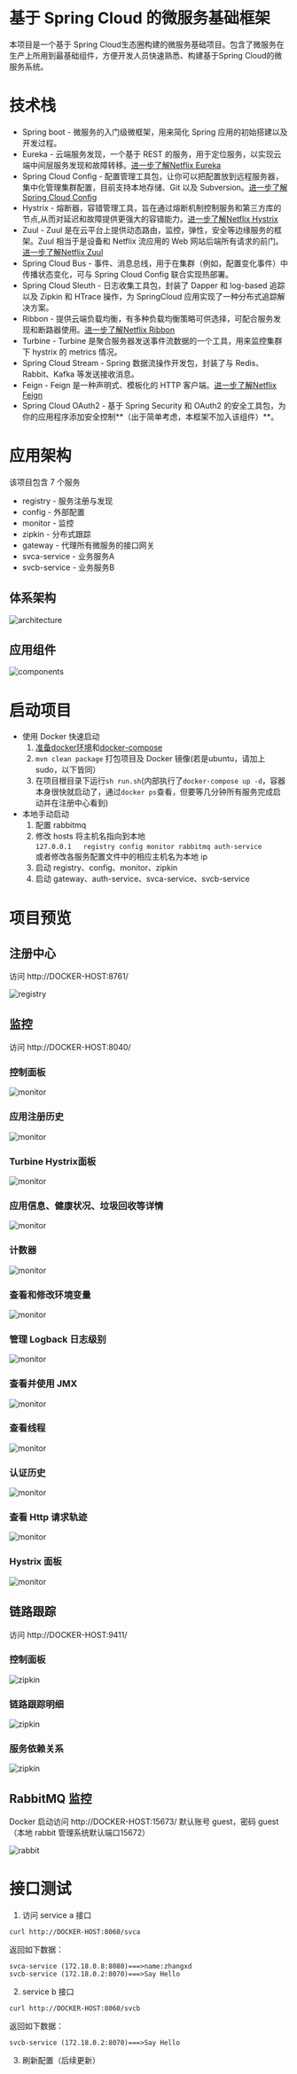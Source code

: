 # 基于 Spring Cloud 的微服务基础框架

本项目是一个基于 Spring Cloud生态圈构建的微服务基础项目。包含了微服务在生产上所用到最基础组件，方便开发人员快速熟悉、构建基于Spring Cloud的微服务系统。

# 技术栈
* Spring boot - 微服务的入门级微框架，用来简化 Spring 应用的初始搭建以及开发过程。
* Eureka - 云端服务发现，一个基于 REST 的服务，用于定位服务，以实现云端中间层服务发现和故障转移。[进一步了解Netflix Eureka](readmore/netflix%20eureka%20basic.md)
* Spring Cloud Config - 配置管理工具包，让你可以把配置放到远程服务器，集中化管理集群配置，目前支持本地存储、Git 以及 Subversion。[进一步了解Spring Cloud Config](readmore/spring%20cloud%20config%20basic.md)
* Hystrix - 熔断器，容错管理工具，旨在通过熔断机制控制服务和第三方库的节点,从而对延迟和故障提供更强大的容错能力。[进一步了解Netflix Hystrix](readmore/netflix%20hystrix%20basic.md)
* Zuul - Zuul 是在云平台上提供动态路由，监控，弹性，安全等边缘服务的框架。Zuul 相当于是设备和 Netflix 流应用的 Web 网站后端所有请求的前门。[进一步了解Netflix Zuul](readmore/netflix%20zuul%20basic.md)
* Spring Cloud Bus - 事件、消息总线，用于在集群（例如，配置变化事件）中传播状态变化，可与 Spring Cloud Config 联合实现热部署。
* Spring Cloud Sleuth - 日志收集工具包，封装了 Dapper 和 log-based 追踪以及 Zipkin 和 HTrace 操作，为 SpringCloud 应用实现了一种分布式追踪解决方案。
* Ribbon - 提供云端负载均衡，有多种负载均衡策略可供选择，可配合服务发现和断路器使用。[进一步了解Netflix Ribbon](readmore/netflix%20ribbon%20basic.md)
* Turbine - Turbine 是聚合服务器发送事件流数据的一个工具，用来监控集群下 hystrix 的 metrics 情况。
* Spring Cloud Stream - Spring 数据流操作开发包，封装了与 Redis、Rabbit、Kafka 等发送接收消息。
* Feign - Feign 是一种声明式、模板化的 HTTP 客户端。[进一步了解Netflix Feign](readmore/netflix%20feign%20basic.md)
* Spring Cloud OAuth2 - 基于 Spring Security 和 OAuth2 的安全工具包，为你的应用程序添加安全控制**（出于简单考虑，本框架不加入该组件）**。

# 应用架构

该项目包含 7 个服务

* registry - 服务注册与发现
* config - 外部配置
* monitor - 监控
* zipkin - 分布式跟踪
* gateway - 代理所有微服务的接口网关
* svca-service - 业务服务A
* svcb-service - 业务服务B

## 体系架构
![architecture](screenshots/architecture.jpg)
## 应用组件
![components](screenshots/components.jpg)

# 启动项目

* 使用 Docker 快速启动
    1. [准备docker环境](readmore/install%20docker.md)和[docker-compose](https://docs.docker.com/compose/install/)
    2. `mvn clean package` 打包项目及 Docker 镜像(若是ubuntu，请加上sudo，以下皆同）
    3. 在项目根目录下运行`sh run.sh`(内部执行了`docker-compose up -d`，容器本身很快就启动了，通过`docker ps`查看，但要等几分钟所有服务完成启动并在注册中心看到)
* 本地手动启动
    1. 配置 rabbitmq
    2. 修改 hosts 将主机名指向到本地   
       `127.0.0.1	registry config monitor rabbitmq auth-service`  
       或者修改各服务配置文件中的相应主机名为本地 ip
    3. 启动 registry、config、monitor、zipkin
    4. 启动 gateway、auth-service、svca-service、svcb-service

# 项目预览

## 注册中心
访问 http://DOCKER-HOST:8761/ 

![registry](screenshots/registry.jpg)
## 监控
访问 http://DOCKER-HOST:8040/ 
### 控制面板
![monitor](screenshots/monitor1.jpg)
### 应用注册历史
![monitor](screenshots/monitor2.jpg)
### Turbine Hystrix面板
![monitor](screenshots/monitor3.jpg)
### 应用信息、健康状况、垃圾回收等详情
![monitor](screenshots/monitor4.jpg)
### 计数器
![monitor](screenshots/monitor5.jpg)
### 查看和修改环境变量
![monitor](screenshots/monitor6.jpg)
### 管理 Logback 日志级别
![monitor](screenshots/monitor7.jpg)
### 查看并使用 JMX
![monitor](screenshots/monitor8.jpg)
### 查看线程
![monitor](screenshots/monitor9.jpg)
### 认证历史
![monitor](screenshots/monitor10.jpg)
### 查看 Http 请求轨迹
![monitor](screenshots/monitor11.jpg)
### Hystrix 面板
![monitor](screenshots/monitor12.jpg)
## 链路跟踪
访问 http://DOCKER-HOST:9411/ 
### 控制面板
![zipkin](screenshots/zipkin1.jpg)
### 链路跟踪明细
![zipkin](screenshots/zipkin2.jpg)
### 服务依赖关系
![zipkin](screenshots/zipkin3.jpg)
## RabbitMQ 监控
Docker 启动访问 http://DOCKER-HOST:15673/ 默认账号 guest，密码 guest（本地 rabbit 管理系统默认端口15672）

![rabbit](screenshots/rabbit.jpg)
# 接口测试
1. 访问 service a 接口
```
curl http://DOCKER-HOST:8060/svca
```
返回如下数据：
```
svca-service (172.18.0.8:8080)===>name:zhangxd
svcb-service (172.18.0.2:8070)===>Say Hello
```
2. service b 接口
```
curl http://DOCKER-HOST:8060/svcb
```
返回如下数据：
```
svcb-service (172.18.0.2:8070)===>Say Hello
```
3. 刷新配置（后续更新）